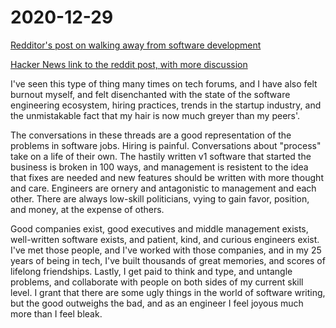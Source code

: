 # 2020-12-29

[Redditor's post on walking away from software development](https://www.reddit.com/r/cscareerquestions/comments/kfcmbj/ive_walked_away_from_software_development/)

[Hacker News link to the reddit post, with more discussion](https://news.ycombinator.com/item?id=25466854)

I've seen this type of thing many times on tech forums, and I have also felt burnout myself, and felt disenchanted with the state of the software engineering ecosystem, hiring practices, trends in the startup industry, and the unmistakable fact that my hair is now much greyer than my peers'.

The conversations in these threads are a good representation of the problems in software jobs. Hiring is painful. Conversations about "process" take on a life of their own. The hastily written v1 software that started the business is broken in 100 ways, and management is resistent to the idea that fixes are needed and new features should be written with more thought and care. Engineers are ornery and antagonistic to management and each other. There are always low-skill politicians, vying to gain favor, position, and money, at the expense of others.

Good companies exist, good executives and middle management exists, well-written software exists, and patient, kind, and curious engineers exist. I've met those people, and I've worked with those companies, and in my 25 years of being in tech, I've built thousands of great memories, and scores of lifelong friendships. Lastly, I get paid to think and type, and untangle problems, and collaborate with people on both sides of my current skill level. I grant that there are some ugly things in the world of software writing, but the good outweighs the bad, and as an engineer I feel joyous much more than I feel bleak.
